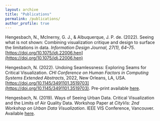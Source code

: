 ```yaml
---
layout: archive
title: "Publications"
permalink: /publications/
author_profile: true
---
```

Hengesbach, N., McInerny, G. J., & Albuquerque, J. P. de. (2022). Seeing what is not shown: Combining visualization critique and design to surface the limitations in data. _Information Design Journal, 27(1), 64–75_. [https://doi.org/10.1075/idj.22006.hen](https://doi.org/10.1075/idj.22006.hen)

Hengesbach, N. (2022). Undoing Seamlessness: Exploring Seams for Critical Visualization. _CHI Conference on Human Factors in Computing Systems Extended Abstracts_, 2022, New Orleans, LA, USA. [https://doi.org/10.1145/3491101.3519703](https://doi.org/10.1145/3491101.3519703). Pre-print available [here](https://arxiv.org/abs/2203.02241).

Hengesbach, N. (2019). Ways of Seeing Urban Data. Critical Visualization and the Limits of Air Quality Data. Workshop Paper at _CityVis: 2nd Workshop on Urban Data Visualization_. IEEE VIS Conference, Vancouver. Available [here](http://nicolehengesbach.github.io/files/cityvis19.pdf).
